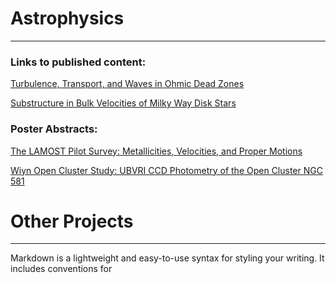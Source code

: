 # Astrophysics
------
### Links to published content: 

[Turbulence, Transport, and Waves in Ohmic Dead Zones](http://adsabs.harvard.edu/abs/2016ApJ...826...18G)

[Substructure in Bulk Velocities of Milky Way Disk Stars](http://adsabs.harvard.edu/abs/2013ApJ...777L...5C) 

### Poster Abstracts:

[The LAMOST Pilot Survey: Metallicities, Velocities, and Proper Motions](http://adsabs.harvard.edu/abs/2013AAS...22125416G)

[Wiyn Open Cluster Study: UBVRI CCD Photometry of the Open Cluster NGC 581](http://adsabs.harvard.edu/abs/2012AAS...21943806D)



# Other Projects
------
Markdown is a lightweight and easy-to-use syntax for styling your writing. It includes conventions for
